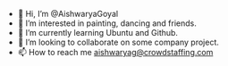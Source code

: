 - 👋 Hi, I’m @AishwaryaGoyal
- 👀 I’m interested in painting, dancing and friends.
- 🌱 I’m currently learning Ubuntu and Github.
- 💞️ I’m looking to collaborate on some company project.
- 📫 How to reach me aishwaryag@crowdstaffing.com

<!---
AishwaryaGoyal/AishwaryaGoyal is a ✨ special ✨ repository because its `README.md` (this file) appears on your GitHub profile.
You can click the Preview link to take a look at your changes.
--->
